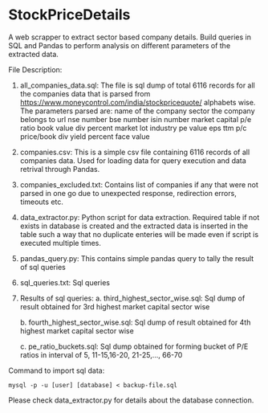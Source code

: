# StockPriceDetails
A web scrapper to extract sector based company details. Build queries in SQL and Pandas to perform analysis on different parameters of the extracted data.

File Description:
1. all_companies_data.sql: The file is sql dump of total 6116 records for all the companies data that is parsed from https://www.moneycontrol.com/india/stockpricequote/ alphabets wise.
	The parameters parsed are:
		name of the company
		sector the company belongs to
		url
		nse number
		bse number
		isin number 
		market capital
		p/e ratio
		book value
		div percent
		market lot
		industry pe value
		eps ttm
		p/c
		price/book
		div yield percent
		face value
	

2. companies.csv: This is a simple csv file containing 6116 records of all companies data. Used for loading data for query execution and data retrival through Pandas.

3. companies_excluded.txt: Contains list of companies if any that were not parsed in one go due to unexpected response, redirection errors, timeouts etc.

4. data_extractor.py: Python script for data extraction. Required table if not exists in database is created and the extracted data is inserted in the table such a way that no duplicate enteries will be made even if script is executed multiple times.

5. pandas_query.py: This contains simple pandas query to tally the result of sql queries

6. sql_queries.txt: Sql  queries

7. Results of sql queries:
	a. third_highest_sector_wise.sql: Sql dump of result obtained for 3rd highest market capital sector wise

	b. fourth_highest_sector_wise.sql: Sql dump of result obtained for 4th highest market capital sector wise
	
	c. pe_ratio_buckets.sql: Sql dump obtained for forming bucket of P/E ratios in interval of 5, 11-15,16-20, 21-25,..., 66-70 

Command to import sql data:

	mysql -p -u [user] [database] < backup-file.sql

Please check data_extractor.py for details about the database connection.

